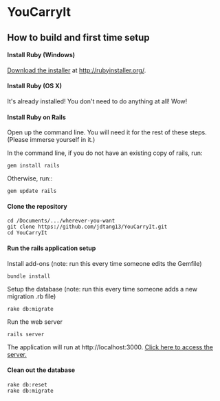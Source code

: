 # YouCarryIt

## How to build and first time setup

#### Install Ruby (Windows)

[Download the installer](http://rubyinstaller.org/) at http://rubyinstaller.org/.

#### Install Ruby (OS X)

It's already installed! You don't need to do anything at all! Wow!

#### Install Ruby on Rails

Open up the command line. You will need it for the rest of these steps. (Please immerse yourself in it.)

In the command line, if you do not have an existing copy of rails, run:

    gem install rails
    
Otherwise, run::

    gem update rails

#### Clone the repository

    cd /Documents/.../wherever-you-want
    git clone https://github.com/jdtang13/YouCarryIt.git
    cd YouCarryIt

#### Run the rails application setup

Install add-ons (note: run this every time someone edits the Gemfile)

    bundle install

Setup the database (note: run this every time someone adds a new migration .rb file)

    rake db:migrate

Run the web server    

    rails server

The application will run at http://localhost:3000. [Click here to access the server.](http://localhost:3000)

#### Clean out the database

    rake db:reset
    rake db:migrate
